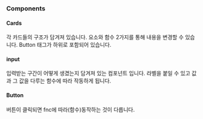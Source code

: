 ### Components

#### Cards

각 카드들의 구조가 담겨져 있습니다.
요소와 함수 2가지를 통해 내용을 변경할 수 있습니다.
Button 태그가 하위로 포함되어 있습니다.

#### input

입력받는 구간이 어떻게 생겼는지 담겨져 있는 컴포넌트 입니다.
라벨을 붙일 수 있고 값과 그 값을 다루는 함수에 따라 작동하게 됩니다.

#### Button

버튼이 클릭되면 fnc에 따라(함수)동작하는 것이 다릅니다.
